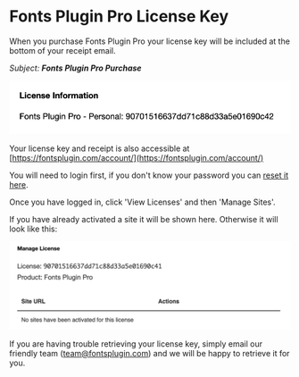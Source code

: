 # Fonts Plugin Pro License Key

When you purchase Fonts Plugin Pro your license key will be included at the bottom of your receipt email. 

_Subject: **Fonts Plugin Pro Purchase**_

![](.gitbook/assets/image%20%2818%29.png)

Your license key and receipt is also accessible at [https://fontsplugin.com/account/](https://fontsplugin.com/account/)

You will need to login first, if you don't know your password you can [reset it here](https://fontsplugin.com/wp-login.php?action=lostpassword).

Once you have logged in, click 'View Licenses' and then 'Manage Sites'.

If you have already activated a site it will be shown here. Otherwise it will look like this:

![](.gitbook/assets/image%20%2819%29.png)

If you are having trouble retrieving your license key, simply email our friendly team \([team@fontsplugin.com](mailto:team@fontsplugin.com)\) and we will be happy to retrieve it for you.

